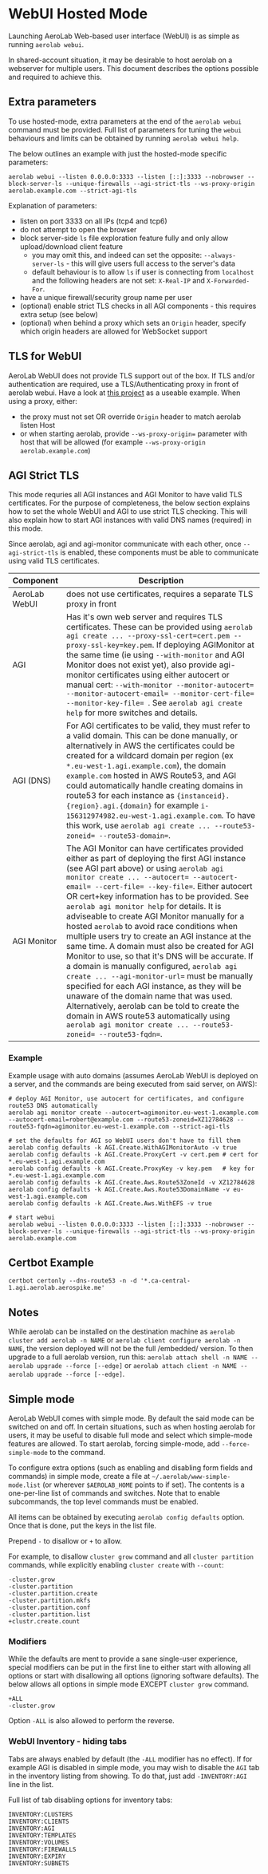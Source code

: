 # WebUI Hosted Mode

Launching AeroLab Web-based user interface (WebUI) is as simple as running `aerolab webui`.

In shared-account situation, it may be desirable to host aerolab on a webserver for multiple users. This document describes the options possible and required to achieve this.

##  Extra parameters

To use hosted-mode, extra parameters at the end of the `aerolab webui` command must be provided. Full list of parameters for tuning the `webui` behaviours and limits can be obtained by running `aerolab webui help`.

The below outlines an example with just the hosted-mode specific parameters:

```
aerolab webui --listen 0.0.0.0:3333 --listen [::]:3333 --nobrowser --block-server-ls --unique-firewalls --agi-strict-tls --ws-proxy-origin aerolab.example.com --strict-agi-tls
```

Explanation of parameters:
* listen on port 3333 on all IPs (tcp4 and tcp6)
* do not attempt to open the browser
* block server-side `ls` file exploration feature fully and only allow upload/download client feature
  * you may omit this, and indeed can set the opposite: `--always-server-ls` - this will give users full access to the server's data
  * default behaviour is to allow `ls` if user is connecting from `localhost` and the following headers are not set: `X-Real-IP` and `X-Forwarded-For`.
* have a unique firewall/security group name per user
* (optional) enable strict TLS checks in all AGI components - this requires extra setup (see below)
* (optional) when behind a proxy which sets an `Origin` header, specify which origin headers are allowed for WebSocket support

## TLS for WebUI

AeroLab WebUI does not provide TLS support out of the box. If TLS and/or authentication are required, use a TLS/Authenticating proxy in front of aerolab webui. Have a look at [this project](https://github.com/oauth2-proxy/oauth2-proxy/releases) as a useable example. When using a proxy, either:
* the proxy must not set OR override `Origin` header to match aerolab listen Host
* or when starting aerolab, provide `--ws-proxy-origin=` parameter with host that will be allowed (for example `--ws-proxy-origin aerolab.example.com`)

## AGI Strict TLS

This mode requries all AGI instances and AGI Monitor to have valid TLS certificates. For the purpose of completeness, the below section explains how to set the whole WebUI and AGI to use strict TLS checking. This will also explain how to start AGI instances with valid DNS names (required) in this mode.

Since aerolab, agi and agi-monitor communicate with each other, once `--agi-strict-tls` is enabled, these components must be able to communicate using valid TLS certificates.

Component | Description
--- | ---
AeroLab WebUI | does not use certificates, requires a separate TLS proxy in front
AGI | Has it's own web server and requires TLS certificates. These can be provided using `aerolab agi create ... --proxy-ssl-cert=cert.pem --proxy-ssl-key=key.pem`. If deploying AGIMonitor at the same time (ie using `--with-monitor` and AGI Monitor does not exist yet), also provide agi-monitor certificates using either autocert or manual cert: `--with-monitor --monitor-autocert= --monitor-autocert-email= --monitor-cert-file= --monitor-key-file= `. See `aerolab agi create help` for more switches and details.
AGI (DNS) | For AGI certificates to be valid, they must refer to a valid domain. This can be done manually, or alternatively in AWS the certificates could be created for a wildcard domain per region (ex `*.eu-west-1.agi.example.com`), the domain `example.com` hosted in AWS Route53, and AGI could automatically handle creating domains in route53 for each instance as `{instanceid}.{region}.agi.{domain}` for example `i-156312974982.eu-west-1.agi.example.com`. To have this work, use `aerolab agi create ... --route53-zoneid= --route53-domain=`.
AGI Monitor | The AGI Monitor can have certificates provided either as part of deploying the first AGI instance (see AGI part above) or using `aerolab agi monitor create ... --autocert= --autocert-email= --cert-file= --key-file=`. Either autocert OR cert+key information has to be provided. See `aerolab agi monitor help` for details. It is adviseable to create AGI Monitor manually for a hosted `aerolab` to avoid race conditions when multiple users try to create an AGI instance at the same time. A domain must also be created for AGI Monitor to use, so that it's DNS will be accurate. If a domain is manually configured, `aerolab agi create ... --agi-monitor-url=` must be manually specified for each AGI instance, as they will be unaware of the domain name that was used. Alternatively, aerolab can be told to create the domain in AWS route53 automatically using `aerolab agi monitor create ... --route53-zoneid= --route53-fqdn=`.

### Example

Example usage with auto domains (assumes AeroLab WebUI is deployed on a server, and the commands are being executed from said server, on AWS):
```
# deploy AGI Monitor, use autocert for certificates, and configure route53 DNS automatically
aerolab agi monitor create --autocert=agimonitor.eu-west-1.example.com --autocert-email=robert@example.com --route53-zoneid=XZ12784628 --route53-fqdn=agimonitor.eu-west-1.example.com --strict-agi-tls

# set the defaults for AGI so WebUI users don't have to fill them
aerolab config defaults -k AGI.Create.WithAGIMonitorAuto -v true
aerolab config defaults -k AGI.Create.ProxyCert -v cert.pem # cert for *.eu-west-1.agi.example.com
aerolab config defaults -k AGI.Create.ProxyKey -v key.pem   # key for *.eu-west-1.agi.example.com
aerolab config defaults -k AGI.Create.Aws.Route53ZoneId -v XZ12784628
aerolab config defaults -k AGI.Create.Aws.Route53DomainName -v eu-west-1.agi.example.com
aerolab config defaults -k AGI.Create.Aws.WithEFS -v true

# start webui
aerolab webui --listen 0.0.0.0:3333 --listen [::]:3333 --nobrowser --block-server-ls --unique-firewalls --agi-strict-tls --ws-proxy-origin aerolab.example.com
```

## Certbot Example

```
certbot certonly --dns-route53 -n -d '*.ca-central-1.agi.aerolab.aerospike.me'
```

## Notes

While aerolab can be installed on the destination machine as `aerolab cluster add aerolab -n NAME` or `aerolab client configure aerolab -n NAME`, the version deployed will not be the full /embedded/ version. To then upgrade to a full aerolab version, run this: `aerolab attach shell -n NAME -- aerolab upgrade --force [--edge]` or `aerolab attach client -n NAME -- aerolab upgrade --force [--edge]`.

## Simple mode

AeroLab WebUI comes with simple mode. By default the said mode can be switched on and off. In certain situations, such as when hosting aerolab for users, it may be useful to disable full mode and select which simple-mode features are allowed. To start aerolab, forcing simple-mode, add `--force-simple-mode` to the command.

To configure extra options (such as enabling and disabling form fields and commands) in simple mode, create a file at `~/.aerolab/www-simple-mode.list` (or wherever `$AEROLAB_HOME` points to if set). The contents is a one-per-line list of commands and switches. Note that to enable subcommands, the top level commands must be enabled.

All items can be obtained by executing `aerolab config defaults` option. Once that is done, put the keys in the list file.

Prepend `-` to disallow or `+` to allow.

For example, to disallow `cluster grow` command and all `cluster partition` commands, while explicitly enabling `cluster create` with `--count`:
```
-cluster.grow
-cluster.partition
-cluster.partition.create
-cluster.partition.mkfs
-cluster.partition.conf
-cluster.partition.list
+clustr.create.count
```

### Modifiers

While the defaults are ment to provide a sane single-user experience, special modifiers can be put in the first line to either start with allowing all options or start with disallowing all options (ignoring software defaults). The below allows all options in simple mode EXCEPT `cluster grow` command.

```
+ALL
-cluster.grow
```

Option `-ALL` is also allowed to perform the reverse.

### WebUI Inventory - hiding tabs

Tabs are always enabled by default (the `-ALL` modifier has no effect). If for example AGI is disabled in simple mode, you may wish to disable the `AGI` tab in the inventory listing from showing. To do that, just add `-INVENTORY:AGI` line in the list.

Full list of tab disabling options for inventory tabs:

```
INVENTORY:CLUSTERS
INVENTORY:CLIENTS
INVENTORY:AGI
INVENTORY:TEMPLATES
INVENTORY:VOLUMES
INVENTORY:FIREWALLS
INVENTORY:EXPIRY
INVENTORY:SUBNETS
```